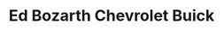 ---
title: "Ed Bozarth Chevrolet Buick"
url: /grand-junction/ed-bozarth-chevrolet-buick/
shop: car
---